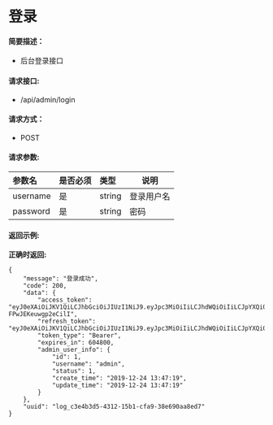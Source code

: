 # 登录

#### 简要描述：

- 后台登录接口

#### 请求接口:

- /api/admin/login

#### 请求方式：

- POST

#### 请求参数:

|参数名|是否必须|类型|说明|
|:----    |:---|:----- |-----   |
|username |是  |string |登录用户名 |
|password |是  |string | 密码    |

#### 返回示例:

**正确时返回:**

```
{
    "message": "登录成功",
    "code": 200,
    "data": {
        "access_token": "eyJ0eXAiOiJKV1QiLCJhbGciOiJIUzI1NiJ9.eyJpc3MiOiIiLCJhdWQiOiIiLCJpYXQiOjE1NzcxNjk4ODUsIm5iZiI6MTU3NzE2OTg4NSwiZXhwIjoxNTc3Nzc0Njg1LCJyZWYiOjE1Nzk3NjE4ODUsInNjb3BlcyI6ImFjY2Vzc190b2tlbiIsImRhdGEiOnsidWlkIjoxfX0.qMRZd6pEAG0tBEhd83ec6KzAd-FPwJEKeuwgp2eCilI",
        "refresh_token": "eyJ0eXAiOiJKV1QiLCJhbGciOiJIUzI1NiJ9.eyJpc3MiOiIiLCJhdWQiOiIiLCJpYXQiOjE1NzcxNjk4ODUsIm5iZiI6MTU3NzE2OTg4NSwiZXhwIjoxNTc5NzYxODg1LCJyZWYiOjE1Nzk3NjE4ODUsInNjb3BlcyI6InJlZnJlc2hfdG9rZW4iLCJkYXRhIjp7InVpZCI6MX19.9trZfudKbpilJDBgVuOb9GcA1n1poN3qtuAkhTFRMNA",
        "token_type": "Bearer",
        "expires_in": 604800,
        "admin_user_info": {
            "id": 1,
            "username": "admin",
            "status": 1,
            "create_time": "2019-12-24 13:47:19",
            "update_time": "2019-12-24 13:47:19"
        }
    },
    "uuid": "log_c3e4b3d5-4312-15b1-cfa9-38e690aa8ed7"
}
```